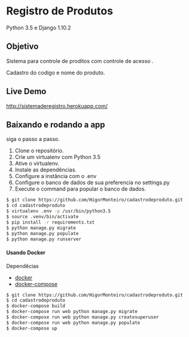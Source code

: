 # Registro de Produtos

Python 3.5 e Django 1.10.2

## Objetivo

Sistema para controle de proditos com controle de acesso .

Cadastro do codigo e nome do produto.

## Live Demo

http://sistemaderegistro.herokuapp.com/

## Baixando e rodando a app


siga o passo a passo.

1. Clone o repositório.
2. Crie um virtualenv com Python 3.5
3. Ative o virtualenv.
4. Instale as dependências.
5. Configure a instância com o .env
6. Configure o banco de dados de sua preferencia no settings.py
7. Execute o command para popular o banco de dados.

```bash
$ git clone https://github.com/HigorMonteiro/cadastrodeproduto.git
$ cd cadastrodeproduto
$ virtualenv .env -p /usr/bin/python3.5
$ source .venv/bin/activate
$ pip install -r requirements.txt
$ python manage.py migrate
$ python manage.py populate
$ python manage.py runserver
```

#### Usando Docker

Dependêcias

- [docker](https://www.docker.com/)
- [docker-compose](https://docs.docker.com/compose/)

```sh
$ git clone https://github.com/HigorMonteiro/cadastrodeproduto.git
$ cd cadastrodeproduto
$ docker-compose build
$ docker-compose run web python manage.py migrate
$ docker-compose run web python manage.py createsuperuser
$ docker-compose run web python manage.py populate
$ docker-compose up
```
